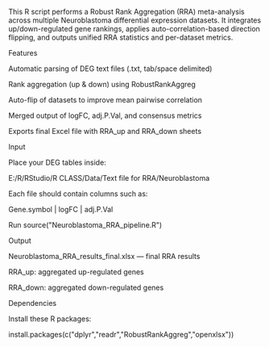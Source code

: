 This R script performs a Robust Rank Aggregation (RRA) meta-analysis across multiple Neuroblastoma differential expression datasets.
It integrates up/down-regulated gene rankings, applies auto-correlation-based direction flipping, and outputs unified RRA statistics and per-dataset metrics.

Features

Automatic parsing of DEG text files (.txt, tab/space delimited)

Rank aggregation (up & down) using RobustRankAggreg

Auto-flip of datasets to improve mean pairwise correlation

Merged output of logFC, adj.P.Val, and consensus metrics

Exports final Excel file with RRA_up and RRA_down sheets

Input

Place your DEG tables inside:

E:/R/RStudio/R CLASS/Data/Text file for RRA/Neuroblastoma


Each file should contain columns such as:

Gene.symbol | logFC | adj.P.Val

Run
source("Neuroblastoma_RRA_pipeline.R")

Output

Neuroblastoma_RRA_results_final.xlsx — final RRA results

RRA_up: aggregated up-regulated genes

RRA_down: aggregated down-regulated genes

Dependencies

Install these R packages:

install.packages(c("dplyr","readr","RobustRankAggreg","openxlsx"))
